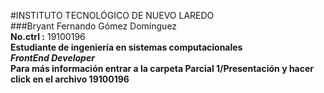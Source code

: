 #INSTITUTO TECNOLÓGICO DE NUEVO LAREDO  
###Bryant Fernando Gómez Domínguez  
**No.ctrl :** 19100196  
**Estudiante de ingeniería en sistemas computacionales**  
_**FrontEnd Developer**_  
**Para más información entrar a la carpeta Parcial 1/Presentación y hacer click en el archivo 19100196**
